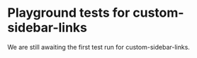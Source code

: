# Playground tests for custom-sidebar-links
We are still awaiting the first test run for custom-sidebar-links.

